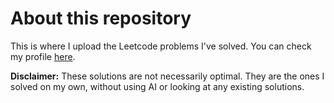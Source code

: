 # About this repository

This is where I upload the Leetcode problems I've solved.
You can check my profile [here](https://leetcode.com/u/redriottank/).

**Disclaimer:** These solutions are not necessarily optimal. They are the ones I solved on my own, without using AI or looking at any existing solutions.
